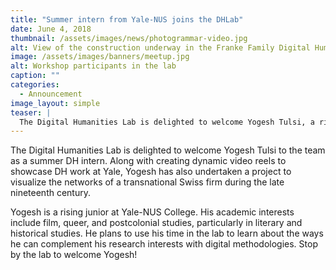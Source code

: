 ```yaml
---
title: "Summer intern from Yale-NUS joins the DHLab"
date: June 4, 2018
thumbnail: /assets/images/news/photogrammar-video.jpg
alt: View of the construction underway in the Franke Family Digital Humanities Laboratory
image: /assets/images/banners/meetup.jpg
alt: Workshop participants in the lab
caption: ""
categories:
  - Announcement
image_layout: simple
teaser: |
  The Digital Humanities Lab is delighted to welcome Yogesh Tulsi, a rising junior at Yale-NUS College, to the team as a summer DH intern.
---
```

The Digital Humanities Lab is delighted to welcome Yogesh Tulsi to the team as a summer DH intern. Along with creating dynamic video reels to showcase DH work at Yale, Yogesh has also undertaken a project to visualize the networks of a transnational Swiss firm during the late nineteenth century.

Yogesh is a rising junior at Yale-NUS College. His academic interests include film, queer, and postcolonial studies, particularly in literary and historical studies. He plans to use his time in the lab to learn about the ways he can complement his research interests with digital methodologies. Stop by the lab to welcome Yogesh!